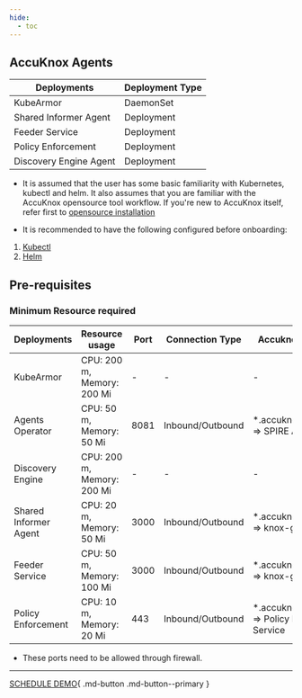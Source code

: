 ```yaml
---
hide:
  - toc
---
```


## AccuKnox Agents

| Deployments            | Deployment Type | 
|------------------------|-----------------|
| KubeArmor              | DaemonSet       | 
| Shared Informer Agent  | Deployment      | 
| Feeder Service         | Deployment      | 
| Policy Enforcement     | Deployment      |  
| Discovery Engine Agent | Deployment      |  

- It is assumed that the user has some basic familiarity with Kubernetes, kubectl and helm. It also assumes that you are familiar with the AccuKnox opensource tool workflow. If you're new to AccuKnox itself, refer first to [opensource installation](./../getting-started/open-source.md)

- It is recommended to have the following configured before onboarding:


1.  [Kubectl](https://kubernetes.io/docs/tasks/tools/ "https://kubernetes.io/docs/tasks/tools/")
2.  [Helm](https://helm.sh/docs/intro/install/ "https://helm.sh/docs/intro/install/")
 
## **Pre-requisites**
### Minimum Resource required

| Deployments           | Resource usage             | Port | Connection Type  | Accuknox Endpoint                              |
|-----------------------|----------------------------|------|------------------|------------------------------------------------|
|KubeArmor              | CPU: 200 m, Memory: 200 Mi | -    | -                | -                                              |
|Agents Operator        | CPU: 50 m, Memory: 50 Mi   | 8081 | Inbound/Outbound | *.accuknox.com:8081 => SPIRE Access            |
|Discovery Engine       | CPU: 200 m, Memory: 200 Mi | -    | -                | -                                              |
|Shared Informer Agent  | CPU: 20 m, Memory: 50 Mi   | 3000 | Inbound/Outbound | *.accuknox.com:3000 => knox-gateway            |
|Feeder Service         | CPU: 50 m, Memory: 100 Mi  | 3000 | Inbound/Outbound | *.accuknox.com:3000 => knox-gateway            |
|Policy Enforcement     | CPU: 10 m, Memory: 20 Mi   | 443  | Inbound/Outbound | *.accuknox.com:443  => Policy Provider Service | 

- These ports need to be allowed through firewall.

- - - 
[SCHEDULE DEMO](https://www.accuknox.com/contact-us){ .md-button .md-button--primary }